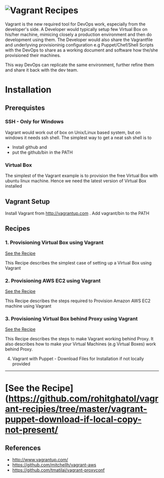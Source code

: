 ![Vagrant Recipes](https://raw.github.com/rohitghatol/vagrant-recipes/master/images/vagrant-recipes.png)
=======================
Vagrant is the new required tool for DevOps work, especially from the developer's side. A Developer would typically setup few Virtual Box on his/her machine, mimicing closely a production environment and then do development using them. The Developer would also share the Vagrantfile and underlyving provisioninig configuration e.g Puppet/Chef/Shell Scripts with the DevOps to share as a working document and software how the/she provisioned their machines.

This way DevOps can replicate the same environment, further refine them and share it back with the dev team.




Installation
==============

Prerequistes
--------------

### SSH - Only for Windows
Vagrant would work out of box on Unix/Linux based system, but on windows it needs ssh shell.
The simplest way to get a neat ssh shell is to 

 * Install github and 
 * put the github/bin in the PATH

### Virtual Box
The simplest of the Vagrant example is to provision the free Virtual Box with ubuntu linux machine. Hence we need the latest version of Virtual Box installed


Vagrant Setup
---------------
Install Vagrant from http://vagrantup.com . Add vagrant/bin to the PATH


Recipes
--------

### 1. Provisioning Virtual Box using Vagrant

[See the Recipe](https://github.com/rohitghatol/vagrant-recipies/tree/master/vagrant-virtualbox-simple) 

This Recipe describes the simplest case of setting up a Virtual Box using Vagrant


### 2. Provisioning AWS EC2 using Vagrant

[See the Recipe](https://github.com/rohitghatol/vagrant-recipies/tree/master/vagrant-aws-provider) 

This Recipe describes the steps required to Provision Amazon AWS EC2 machine using Vagrant

### 3. Provisioning Virtual Box behind Proxy using Vagrant


[See the Recipe](https://github.com/rohitghatol/vagrant-recipies/tree/master/vagrant-virtualbox-proxy) 

This Recipe describes the steps to make Vagrant working behind Proxy. It also describes how to make your Virtual Machines (e.g Virtual Boxes) work behind Proxy.

4. Vagrant with Puppet -  Download Files for Installation if not locally provided
----------------------------------------------------------
[See the Recipe](https://github.com/rohitghatol/vagrant-recipies/tree/master/vagrant-puppet-download-if-local-copy-not-present/
=======

References 
-----------

 * http://www.vagrantup.com/
 * https://github.com/mitchellh/vagrant-aws
 * https://github.com/tmatilai/vagrant-proxyconf
